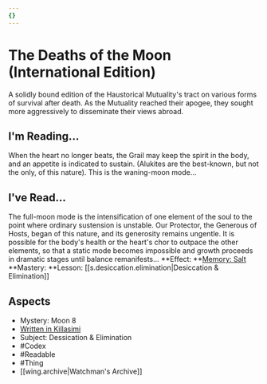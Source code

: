 ```yaml
---
{}
---
```

# The Deaths of the Moon (International Edition)
A solidly bound edition of the Haustorical Mutuality's tract on various forms of survival after death. As the Mutuality reached their apogee, they sought more aggressively to disseminate their views abroad.
## I'm Reading...
When the heart no longer beats, the Grail may keep the spirit in the body, and an appetite is indicated to sustain. (Alukites are the best-known, but not the only, of this nature). This is the waning-moon mode…
## I've Read...
The full-moon mode is the intensification of one element of the soul to the point where ordinary sustension is unstable. Our Protector, the Generous of Hosts, began of this nature, and its generosity remains ungentle. It is possible for the body's health or the heart's chor to outpace the other elements, so that a static mode becomes impossible and growth proceeds in dramatic stages until balance remanifests...
**Effect: **[Memory: Salt](https://uadaf.theevilroot.xyz/rowenarium/element/mem.salt)
**Mastery: **Lesson: [[s.desiccation.elimination|Desiccation & Elimination]]
## Aspects
- Mystery: Moon 8
- [Written in Killasimi](https://uadaf.theevilroot.xyz/rowenarium/element/w.killasimi)
- Subject: Dessication & Elimination
- #Codex
- #Readable
- #Thing
- [[wing.archive|Watchman's Archive]]